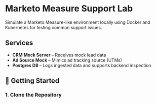 # Marketo Measure Support Lab

Simulate a Marketo Measure-like environment locally using Docker and Kubernetes for testing common support issues.

## Services

- **CRM Mock Server** – Receives mock lead data
- **Ad Source Mock** – Mimics ad tracking source (UTMs)
- **Postgres DB** – Logs ingested data and supports backend inspection

## 🚀 Getting Started

### 1. Clone the Repository

```bash

